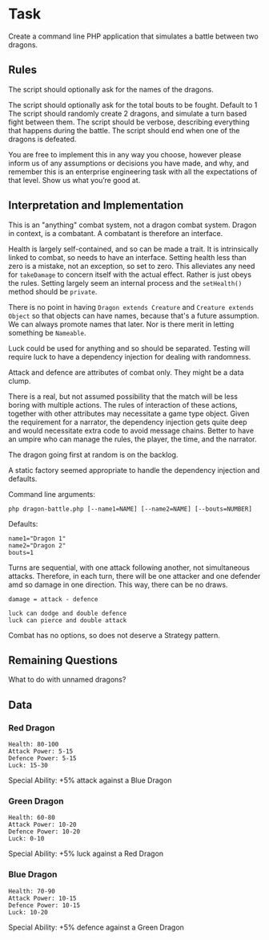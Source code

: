 # Task

Create a command line PHP application that simulates a battle between two dragons.

## Rules

The script should optionally ask for the names of the dragons.

The script should optionally ask for the total bouts to be fought. Default to 1 The script should randomly create 2
dragons, and simulate a turn based fight between them. The script should be verbose, describing everything that happens
during the battle. The script should end when one of the dragons is defeated.

You are free to implement this in any way you choose, however please inform us of any assumptions or decisions you have
made, and why, and remember this is an enterprise engineering task with all the expectations of that level. Show us what
you’re good at.

## Interpretation and Implementation

This is an "anything" combat system, not a dragon combat system. Dragon in context, is a combatant. A combatant is
therefore an interface.

Health is largely self-contained, and so can be made a trait. It is intrinsically linked to combat, so needs to have an
interface. Setting health less than zero is a mistake, not an exception, so set to zero. This alleviates any need
for `takeDamage` to concern itself with the actual effect. Rather is just obeys the rules. Setting largely seem an
internal process and the `setHealth()` method should be `private`.

There is no point in having `Dragon extends Creature` and `Creature extends Object` so that objects can have names,
because that's a future assumption. We can always promote names that later. Nor is there merit in letting something
be `Nameable`.

Luck could be used for anything and so should be separated. Testing will require luck to have a dependency injection 
for dealing with randomness.

Attack and defence are attributes of combat only. They might be a data clump. 

There is a real, but not assumed possibility that the match will be less boring with multiple actions. The rules of
interaction of these actions, together with other attributes may necessitate a game type object. Given the requirement 
for a narrator, the dependency injection gets quite deep and would necessitate extra code to avoid message chains.
Better to have an umpire who can manage the rules, the player, the time, and the narrator.

The dragon going first at random is on the backlog.

A static factory seemed appropriate to handle the dependency injection and defaults.

Command line arguments:

`php dragon-battle.php [--name1=NAME] [--name2=NAME] [--bouts=NUMBER]`

Defaults:

    name1="Dragon 1"
    name2="Dragon 2"
    bouts=1

Turns are sequential, with one attack following another, not simultaneous attacks. Therefore, in each turn, there will
be one attacker and one defender amd so damage in one direction. This way, there can be no draws.

    damage = attack - defence

    luck can dodge and double defence
    luck can pierce and double attack

Combat has no options, so does not deserve a Strategy pattern.

## Remaining Questions

What to do with unnamed dragons?

## Data

### Red Dragon

    Health: 80-100
    Attack Power: 5-15
    Defence Power: 5-15
    Luck: 15-30

Special Ability: +5% attack against a Blue Dragon

### Green Dragon

    Health: 60-80
    Attack Power: 10-20
    Defence Power: 10-20
    Luck: 0-10

Special Ability: +5% luck against a Red Dragon

### Blue Dragon

    Health: 70-90
    Attack Power: 10-15
    Defence Power: 10-15
    Luck: 10-20

Special Ability: +5% defence against a Green Dragon

